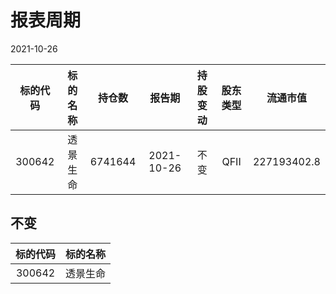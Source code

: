 # 报表周期 

2021-10-26

| 标的代码 | 标的名称 | 持仓数 | 报告期 | 持股变动 | 股东类型 | 流通市值 |
|:--:|:--:|:--:|:--:|:--:|:--:|:--:|
|300642|透景生命|6741644|2021-10-26|不变|QFII|227193402.8|


## 不变 

| 标的代码 | 标的名称 |
|:--:|:--:|
|300642|透景生命|

